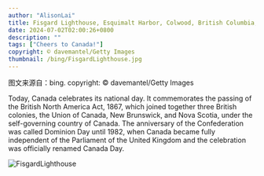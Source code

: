 ```yaml
---
author: "AlisonLai"
title: Fisgard Lighthouse, Esquimalt Harbor, Colwood, British Columbia, Canada
date: 2024-07-02T02:00:26+0800
description: ""
tags: ["Cheers to Canada!"]
copyright: © davemantel/Getty Images
thumbnail: /bing/FisgardLighthouse.jpg
---
```

图文来源自：bing.  copyright: © davemantel/Getty Images

Today, Canada celebrates its national day. It commemorates the passing of the British North America Act, 1867, which joined together three British colonies, the Union of Canada, New Brunswick, and Nova Scotia, under the self-governing country of Canada. The anniversary of the Confederation was called Dominion Day until 1982, when Canada became fully independent of the Parliament of the United Kingdom and the celebration was officially renamed Canada Day.

![FisgardLighthouse](/bing/FisgardLighthouse.jpg)